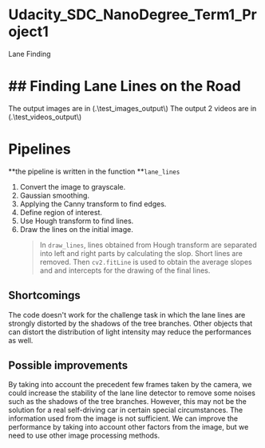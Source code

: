 # Udacity_SDC_NanoDegree_Term1_Project1
Lane Finding
# ## **Finding Lane Lines on the Road**

The output images are in (.\test_images_output\\)
The output 2 videos are in (.\test_videos_output\\)



# Pipelines

**the pipeline is written in the function **` lane_lines `

  1. Convert the image to grayscale.
  2. Gaussian smoothing.
  3. Applying the Canny transform to find edges.
  4. Define region of interest.
  5. Use Hough transform to find lines.
  6. Draw the lines on the initial image. 
      > In `draw_lines`, lines obtained from Hough transform are separated into  left and  right parts  by calculating the slop. Short lines are removed. Then  `cv2.fitLine` is used to obtain the average slopes and and intercepts for the drawing of the final lines.
  

## Shortcomings 

The code doesn't work for the challenge task in which the lane lines are strongly distorted by the shadows of the tree branches. Other objects that can distort the distribution of light intensity may reduce the performances as well.

## Possible improvements

By taking into account the precedent few frames taken by the camera, we could increase the stability of the lane line detector to remove some noises such as the shadows of the tree branches. However, this may not be the solution for a real self-driving car in certain special circumstances. The information used from the image is not sufficient. We can improve the performance by taking into account other factors from the image, but we need to use other image processing methods.


